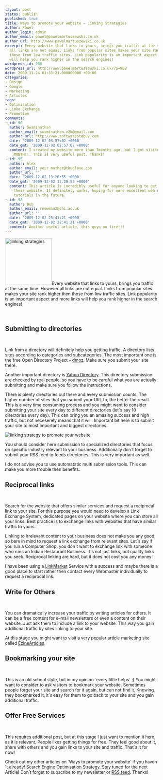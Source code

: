 ```yaml
---
layout: post
status: publish
published: true
title: Ways to promote your website – Linking Strategies
author: Pawel
author_login: admin
author_email: pawel@pawelmartuszewski.co.uk
author_url: http://www.pawelmartuszewski.co.uk
excerpt: Every website that links to yours, brings you traffic at the same time. However
  all links are not equal. Links from popular sites makes your site rank higher then
  those from low traffic sites. Link popularity is an important aspect and more links
  will help you rank higher in the search engines!
wordpress_id: 908
wordpress_url: http://www.pawelmartuszewski.co.uk/?p=908
date: 2009-11-24 01:33:21.000000000 +00:00
categories:
- Design
- Google
- Marketing
- Articles
tags:
- Optimisation
- Linke Exchange
- Promotion
comments:
- id: 90
  author: Swaminathan
  author_email: swaminathan.v2k@gmail.com
  author_url: http://www.softwarestobuy.com
  date: '2009-12-02 03:57:02 +0000'
  date_gmt: '2009-12-02 02:57:02 +0000'
  content: I created my website more than 7months ago, but I got visitors below 100per
    MONTH!!. This is very useful post. Thanks!
- id: 95
  author: Alex
  author_email: your_mother@thuglove.com
  author_url: ''
  date: '2009-12-02 13:20:55 +0000'
  date_gmt: '2009-12-02 12:20:55 +0000'
  content: This article is incredibly useful for anyone looking to get traffic to
    their website. It definitely works, hoping for more excellent web design and development
    tutorials in the future.
- id: 98
  author: Bob
  author_email: rnewman2@chi.ac.uk
  author_url: ''
  date: '2009-12-02 23:41:21 +0000'
  date_gmt: '2009-12-02 22:41:21 +0000'
  content: Another useful article, this guys on fire!!!
---
```

<img class="fl_lft thumb m_b_20" width="154" height="154" title="linking strategies" alt="linking strategies" src="http://www.pawelmartuszewski.co.uk/artls/linking_strategy/linking_strategy.jpg"/>Every website that links to yours, brings you traffic at the same time. However all links are not equal. Links from popular sites makes your site rank higher then those from low traffic sites. Link popularity is an important aspect and more links will help you rank higher in the search engines!
<div class="cl">&nbsp;</div>
<h2>Submitting to directories</h2>
<div class="dev"><div class="dev_in">&nbsp;</div></div>
<p>Link from a directory will definitely help you getting traffic. A directory lists sites according to categories and subcategories. The most important one is the free Open Directory Project &ndash; <a href="http://www.dmoz.com" target="_blank">dmoz</a>. Make sure you submit your site there. </p>
<p>Another important directory is <a href="http://dir.yahoo.com" target="_blank">Yahoo Directory</a>. This directory submission are checked by real people, so you have to be careful what you are actually submitting and make sure you follow the instructions.</p>
<p>There is plenty directories out there and every submission counts. The higher number of sites that you submit your URL to, the better the result. This is a very time consuming process and you might want to consider submitting your site every day to different directories (let&acute;s say 10 directories every day). This can bring you an amazing success and high traffic, but not neceserely means that it will. Important bit here is to submit your site to most important and biggest directories.</p>
<p><img title="linking strategy to promote your website" src="http://www.pawelmartuszewski.co.uk/artls/linking_strategy/linking_strategy_02.jpg" alt="linking strategy to promote your website" /></p>
<p>You should consider here submission to specialized directories that focus on specific industry relevant to your business. Additionally don&acute;t forget to submit your RSS feed to feeds directories. This is very important as well.</p>
<p>I do not advise you to use automatatic multi submission tools. This can make you more trouble then benefits.</p>

<h2>Reciprocal links</h2>
<div class="dev"><div class="dev_in">&nbsp;</div></div>
<p>Search for the website that offers similar services and request a reciprocal link to your site. For this purpose you would need to develop a Link Exchange System, dedicated pages on your website where you can store all your links. Best practice is to exchange links with websites that have similar traffic to yours. </p>
<p>Linking to irrelevant content to your business does not make you any good, so bare in mind to request a link exchange from relevant sites. Let&acute;s say if you run a Computer Shop, you don&acute;t want to exchange link with someone who runs an Indian Restaurant Business. It&acute;s not just links, but quality links you seek. Reciprocal linking are hard, but it does not cost you any money! </p>
<p>I have been using a <a href="http://www.linkmarket.com/" target="_blank">LinkMarket</a> Service with a success and maybe there is a good place to start rather then contact every Webmaster individually to request a reciprocal link.</p>

<h2>Write for Others</h2>
<div class="dev"><div class="dev_in">&nbsp;</div></div>
<p>You can dramatically increase your traffic by writing articles for others. It can be a free content for e&ndash;mail newsletters or even a content on their website. Just ask them to include a link to your website. This way you gain additional traffic by sites linking to your site.</p>
<p>At this stage you might want to visit a very popular article marketing site called <a href="http://ezinearticles.com/" target="_blank">EzineArticles</a>.</p>

<h2>Bookmarking your site</h2>
<div class="dev"><div class="dev_in">&nbsp;</div></div>
<p>This is an old school style, but in my opinion &acute;every little helps&acute; ;) You might want to consider to ask visitors to bookmark your website. Sometimes people forget your site and search for it again, but can not find it. Knowing they bookmarked it, it&acute;s easy for them to go back to your site and you gain additional traffic.</p>
<h2>Offer Free Services</h2>
<div class="dev"><div class="dev_in">&nbsp;</div></div>
<p>This requires additional post, but at this stage I just want to mention it here, as it is relevant. People likes getting things for free. They feel good about it, share with others and you gain links to your site and traffic. That&acute;s it for now! </p>
<p>Check out my other articles on &acute;Ways to promote your website&acute; if you haven&acute;t already! <a href="http://www.pawelmartuszewski.co.uk/google/ways-to-promote-your-website-search-engine-optimisation/">Search Engine Optimisation Strategy</a>. Stay tuned for the next Article! Don&acute;t forget to subscribe to my newsletter or <a href="http://feeds.feedburner.com/pawel_martuszewski_design">RSS feed</a>. Thanks!</p>
